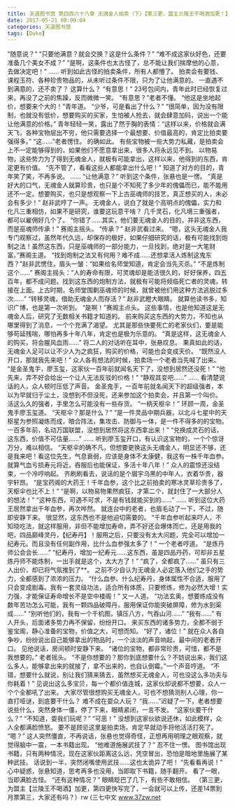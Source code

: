```yaml
---
title: 天道图书馆 第四百六十八章 无魂金人拍卖（下）【第三更，盟主兰陵王不喝酒加更！】
date: 2017-05-21 08:00:04
categories: 天道图书馆
tags: [Duke]
---
```


“随意说？”
“只要他满意？就会交换？这是什么条件？”
“难不成这家伙好色，还要准备几个美女不成？”
“是啊，这条件也太古怪了，总不能让我们揣摩他的心意，去做决定吧！”
……
听到如此古怪的拍卖条件，所有人都懵了。
拍卖会有要钱、课程玉符、各种珍贵物品的，从未听过条件不限，只为了让他满意的。
一直遇不到满意的，还不卖了？
这算什么？
“有意思！”
23号包间内，青年此时已经恢复过来，再没了之前的焦躁，反而微微一笑。
“有意思？”老者不懂。
“他这是坐地起价，想要来个大的！”青年道。
“少爷，可是看出了什么？”
“很简单，因为没有限制，也就没有低价，想要购买的买家，生怕被人抢去，就会肆意加码，说出一个能让他满意的价格。”
青年轻轻一笑，露出了然于胸的表情：“这样以来，价格就会满天飞，各种宝物层出不穷，他只需要选择一个最想要、价值最高的，肯定比拍卖要强得多。”
“这……”老者愣住。
的确如此。
有些宝物被一些大势力私藏，是拍卖会上不一定能够得到的，如果他们不愿意拿出来，很多人将永远见不到。
以物易物，这些势力为了得到无魂金人，就极有可能拿出，这样以来，他得到的东西，肯定更有价值。
“先不管了，看看这些人都能拿出什么吧！”
知道了对方的目的，青年笑了笑，不再多说。
……
“让他满意？”
听到这个条件，张悬也是一愣。
“真是好大的口气，无魂金人就算珍贵，也只是个不知死了多少年的傀儡而已，能不能用还不一定。想要购买，也只是想观察一下上古巫魂师的技艺，真正想买的人，未必会有多少！”
赵非武哼了一声。
无魂金人，说白了就是个高明点的傀儡，实力和化凡三重相仿，如果不是研究，谁要这玩意干啥？
几千灵石，化凡境三重强者，都可以雇佣好几个了。
“你错了……其实，他们要无魂金人的目的，并非这东西，而是巫魂师传承！”
赛阁主摇头。
“传承？”
赵非武看过来。
“嗯，这头无魂金人我专门观察过，虽然年代久远，却保存的极好，如果仔细研究的话，极有可能找到炮制之法！虽然这东西，只是巫魂师的一部分能力，一旦找到，绝对是一大笔财富。”赛阁主道。
“找到炮制之法又有何用？难不成……还想拿活人炼制这鬼东西？”赵非武愣住，眉头一皱：“如果给名师堂知道，肯定会当先灭杀。”
“不是炼制这个……”
赛阁主摇头：“人的寿命有限，可灵魂却是能活很久的，好好保养，四五百年，都不成问题。找到这东西的炮制方法，就极有可能将频临死亡者的灵魂，转接在上面。上古时期，名师堂围剿巫魂师的时候，就曾被他们用这种方法逃脱过多次……”
“转移灵魂，借助无魂金人而存活？”
赵非武瞪大眼睛。
就算他读书多，知识广博，也是第一次听到。
“是啊！”赛阁主点头。
这些事情，也是他知道这是无魂金人后，研究了无数相关书籍才知道的。
前来购买这东西的大势力，不知也从哪里得到了消息，一个个充满了渴望。
尤其是那些快要死亡的老家伙们，要是能够苟延残喘，哪怕再多十年八年，肯定也是极为乐意的。
“真是这样，这无魂金人的购买，将会腥风血雨……”
将二人的对话听在耳中，张悬叹息。
果真如此的话，无魂金人足可以让不少人为之疯狂，购买的价格，可能也会变成天价。
“既然没人开口，那就我先来吧！”
众人各有想法的时候，拍卖场一个老者当先喊了出来。
“是金圣鬼手，廖玉玺，这家伙一百年前就闻名天下了，没想到居然还没死！”
“他先来，弄不好会给出一个让人无法反驳的价格！”
“静观其变吧……”
……
看清楚说话的人，众人顿时压低了声音。
金圣鬼手，一百年前就名闻天下的超级强者，本以为早就归于尘土，没想到不但没死，还来参加这个拍卖会，并且第一个叫价。
活这么久的强者，手里怎么可能没有一些存货。
“一柄天枢伞！”
环顾一周，金圣鬼手廖玉玺道。
“天枢伞？那是什么？”
“是一件灵品中期兵器，以北斗七星中的天枢星为参照凝练而成，暗合阵法，集攻击、防御与一体，是一件不得多的的宝物。一百多年前，名动万国联盟，没想到居然将这东西拿出来！”
“兑换成灵石的话，这东西，价值不可估量……”
……
听到廖玉玺开口，有认识这宝物的，一个个惊讶万分，难以相信。
“天枢伞的确不凡，但想要更换这头无魂金人，明显还不够，还是我来吧！看这位先生，气息衰弱，应该是身体不太康健，我这有一株千年血参。就算气血亏损寿元将近，吞服后也能保证，多活十年八年！”
众人的震惊还没结束，一个冷哼响起。
齐刷刷看去，说话的是个眉宇乌黑的中年人，衣着华贵，器宇轩昂。
“是宝药阁的大药王！千年血参，这个比之前拍卖的寒冰灵草珍贵多了，天枢伞也比不上！”
“是啊，以物易物果然疯狂，才第二个，就封住了一大部分人的想法！”
“这种东西，可遇不可求，不是有钱就能买到的……”
……
听到这位大药王居然拿出千年血参，再次哗然。
就连台中的老者，也眉毛动了一下，不过，随即安静下来。
很显然，这东西也不是他迫切需要的。
“千年血参听起来吓人，不知晓吃法，就这样服用，非但不能增加寿命，弄不好还会爆体而亡。还是用我的吧，四品巅峰灵丹，【纪寿丹】！服用之后，只要没有太大问题，完全可以增加一纪寿元。而且没有任何副作用，比什么血参强太多了！”
一个老者哼道。
“是炼丹师公会会长……”
“纪寿丹，增加一纪寿元……这东西，虽是四品丹药，可却非五星炼丹师不能炼制，一出手就是这个，太大方了！”
“疯了，全都疯了……”
虽只有三人出价，却已将气氛推到了**。
之前不少自认为无魂金人必定落入他们之手的势力，全都感到了浓浓的压力。
“什么血参、什么纪寿丹，身体属性不合适，服用了只会变成剧毒。我有一套灵级功法，适合所有体质，只要修炼，修为必然大增！实力强，才能保证寿命增长不是空中楼阁！”
又一人道。
“功法玄奥，想要练成没有数年苦功怎么可能，我有一颗四品破障丹，服用保证你能突破屏障，修为水到渠成……”
“别听他们的，我有一个千机图，镇压八方，气吞山河……”
“我有……”
有人开头，后面诸多势力再不保留，纷纷开口。
来买东西的诸多势力，全都不弱于鉴宝阁，静心准备的宝物，价值之大，可想而知。
“好了，诸位！”
就在众人各自争吵，纷纷说出自己能够拿出的物品时，一个淡淡的声音响起，最中间的老者开口。
见他说话，房间顿时安静下来。
“诸位的宝物，都非常珍贵，可惜，都不是我想要的。”
老者摇头。
“不是你想要的？那你到底想要什么？不妨说出来，我们这么多人，能够拿出来的就接了，拿不出来的，也自认倒霉。”一个声音哼道。
“不错，想要什么就说，别让我们猜来猜去，虽然想买无魂金人，可也没这么多功夫与你耗着！”
见说出这么多宝贝，每一个都价值连城，这家伙却说都不想要，众人一个个全都吼了出来。
大家尽管很想购买无魂金人，可也不想猜测别人心理，你一直打哑谜，到底要干什么？
难不成在耍众人玩？
“我……”迟疑了一下，老者想要说些什么，突然身体一僵，停了下来，眼睛紧闭，一言不发。
“这家伙要干什么？”
“不知道，耍我们玩呢？”
“可恶！”
没想到这家伙欲说还休，如此模样，众人全都满脸愤怒。
要不是顾忌这里是拍卖场，肯定早就动手将他活活打死了。
“嗯？”
这人突然僵直，不再说话，张悬也觉得奇怪，正想再用明理之眼观察，就觉得脑中一震，一本书籍出现。
“他难道施展武技了？”
忍不住一愣。
图书馆出现书籍，只有两种情况，现在这家伙距离这么远，凭空冒出，恐怕是暗地里施展了某种武技。
话说到一半，突然闭嘴使用武技……这也太诡异了吧！
“先看看再说！”
心中疑惑，张悬知道，思考再多也没用，当即取下书籍，随手翻开。
看了一眼，当即满脸古怪。
“还有这种情况？”
眼睛眨巴了几下，有些不敢相信。
（第三更，为盟主【兰陵王不喝酒】加更，第四更快写完了，一会就可以上传，还差14票到月票第三，大家还有吗？）rw
(三七中文 www.37zw.net